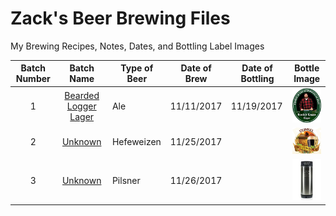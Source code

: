 # Zack's Beer Brewing Files

My Brewing Recipes, Notes, Dates, and Bottling Label Images

| Batch Number |    Batch Name        | Type of Beer | Date of Brew | Date of Bottling | Bottle Image |
|:------------:|:--------------------:| ------------ | ------------ | ---------------- |:------------:|
| 1            | [Bearded Logger Lager](https://github.com/zburns/Beer/tree/master/1) | Ale | 11/11/2017   | 11/19/2017       | ![alt text](https://github.com/zburns/Beer/blob/master/1/Bottles/icon.png " ") |
| 2            | [Unknown](https://github.com/zburns/Beer/tree/master/2) | Hefeweizen | 11/25/2017   |        | ![alt text](https://github.com/zburns/Beer/blob/master/2/Bottles/icon.png " ") |
| 3            | [Unknown](https://github.com/zburns/Beer/tree/master/3) | Pilsner | 11/26/2017   |        | ![alt text](https://github.com/zburns/Beer/blob/master/3/Bottles/icon.png " ") |
